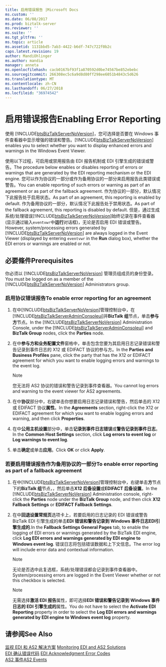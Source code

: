 ```yaml
---
title: 启用错误报告 |Microsoft Docs
ms.custom: ''
ms.date: 06/08/2017
ms.prod: biztalk-server
ms.reviewer: ''
ms.suite: ''
ms.tgt_pltfrm: ''
ms.topic: article
ms.assetid: 1131bbd5-7ab3-4422-b6df-747c722f0b2c
caps.latest.revision: 19
author: MandiOhlinger
ms.author: mandia
manager: anneta
ms.openlocfilehash: cacb0167bf93f1a870592d0be74567be852ebebc
ms.sourcegitcommit: 266308ec5c6a9d8d80ff298ee6051b4843c5d626
ms.translationtype: MT
ms.contentlocale: zh-CN
ms.lasthandoff: 06/27/2018
ms.locfileid: "36974542"
---
```

# <a name="enabling-error-reporting"></a><span data-ttu-id="4340c-102">启用错误报告</span><span class="sxs-lookup"><span data-stu-id="4340c-102">Enabling Error Reporting</span></span>
<span data-ttu-id="4340c-103">使用 [!INCLUDE[btsBizTalkServerNoVersion](../includes/btsbiztalkservernoversion-md.md)]，您可选择是否要在 Windows 事件查看器中显示增强的错误和警告。</span><span class="sxs-lookup"><span data-stu-id="4340c-103">[!INCLUDE[btsBizTalkServerNoVersion](../includes/btsbiztalkservernoversion-md.md)] enables you to select whether you want to display enhanced errors and warnings in the Windows Event Viewer.</span></span>  
  
 <span data-ttu-id="4340c-104">使用以下过程，可启用或禁用报告由 EDI 报告机制或 EDI 引擎生成的错误或警告。</span><span class="sxs-lookup"><span data-stu-id="4340c-104">The procedure below enables or disables reporting of errors or warnings that are generated by the EDI reporting mechanism or the EDI engine.</span></span> <span data-ttu-id="4340c-105">您可以作为协议的一部分或作为备用协议的一部分来启用报告此类错误或警告。</span><span class="sxs-lookup"><span data-stu-id="4340c-105">You can enable reporting of such errors or warning as part of an agreement or as part of the fallback agreement.</span></span> <span data-ttu-id="4340c-106">作为协议的一部分，默认情况下此报告处于启用状态。</span><span class="sxs-lookup"><span data-stu-id="4340c-106">As part of an agreement, this reporting is enabled by default.</span></span> <span data-ttu-id="4340c-107">作为备用协议的一部分，默认情况下此报告处于禁用状态。</span><span class="sxs-lookup"><span data-stu-id="4340c-107">As part of the fallback agreement, this reporting is disabled by default.</span></span> <span data-ttu-id="4340c-108">但是，通过生成系统/处理错误[!INCLUDE[btsBizTalkServerNoVersion](../includes/btsbiztalkservernoversion-md.md)]始终记录在事件查看器 (显示通过输入`eventvwr`中**运行**对话框)，无论是否启用 EDI 错误或警告。</span><span class="sxs-lookup"><span data-stu-id="4340c-108">However, system/processing errors generated by [!INCLUDE[btsBizTalkServerNoVersion](../includes/btsbiztalkservernoversion-md.md)] are always logged in the Event Viewer (displayed by entering `eventvwr` in the **Run** dialog box), whether the EDI errors or warnings are enabled or not.</span></span>  
  
## <a name="prerequisites"></a><span data-ttu-id="4340c-109">必要條件</span><span class="sxs-lookup"><span data-stu-id="4340c-109">Prerequisites</span></span>  
 <span data-ttu-id="4340c-110">你必须以 [!INCLUDE[btsBizTalkServerNoVersion](../includes/btsbiztalkservernoversion-md.md)] 管理员组成员的身份登录。</span><span class="sxs-lookup"><span data-stu-id="4340c-110">You must be logged on as a member of the [!INCLUDE[btsBizTalkServerNoVersion](../includes/btsbiztalkservernoversion-md.md)] Administrators group.</span></span>  
  
### <a name="to-enable-error-reporting-for-an-agreement"></a><span data-ttu-id="4340c-111">启用协议错误报告</span><span class="sxs-lookup"><span data-stu-id="4340c-111">To enable error reporting for an agreement</span></span>  
  
1. <span data-ttu-id="4340c-112">在中[!INCLUDE[btsBizTalkServerNoVersion](../includes/btsbiztalkservernoversion-md.md)]管理控制台中，在[!INCLUDE[btsBizTalkServerAdminConsoleui](../includes/btsbiztalkserveradminconsoleui-md.md)]并**BizTalk 组**节点，单击**参与方**节点。</span><span class="sxs-lookup"><span data-stu-id="4340c-112">In the [!INCLUDE[btsBizTalkServerNoVersion](../includes/btsbiztalkservernoversion-md.md)] Administration Console, under the [!INCLUDE[btsBizTalkServerAdminConsoleui](../includes/btsbiztalkserveradminconsoleui-md.md)] and **BizTalk Group** nodes, click the **Parties** node.</span></span>  
  
2. <span data-ttu-id="4340c-113">在中**参与方和业务配置文件**窗格中，单击包含您要为其启用日志记录错误和警告记录到事件日志的 X12 或 EDIFACT 协议的参与方。</span><span class="sxs-lookup"><span data-stu-id="4340c-113">In the **Parties and Business Profiles** pane, click the party that has the X12 or EDIFACT agreement for which you want to enable logging errors and warnings to the event log.</span></span>  
  
   > [!NOTE]
   >  <span data-ttu-id="4340c-114">您无法将 AS2 协议的错误和警告记录到事件查看器。</span><span class="sxs-lookup"><span data-stu-id="4340c-114">You cannot log errors and warning to the event viewer for AS2 agreements.</span></span>  
  
3. <span data-ttu-id="4340c-115">在中**协议**部分中，右键单击你想要启用日志记录错误和警告，然后单击的 X12 或 EDIFACT 协议**属性**。</span><span class="sxs-lookup"><span data-stu-id="4340c-115">In the **Agreements** section, right-click the X12 or EDIFACT agreement for which you want to enable logging errors and warning, and then click **Properties**.</span></span>  
  
4. <span data-ttu-id="4340c-116">在中**公用主机设置**部分中，单击**记录到事件日志错误**或**警告记录到事件日志**。</span><span class="sxs-lookup"><span data-stu-id="4340c-116">In the **Common Host Settings** section, click **Log errors to event log** or **Log warnings to event log**.</span></span>  
  
5. <span data-ttu-id="4340c-117">单击**确定**或单击**应用**。</span><span class="sxs-lookup"><span data-stu-id="4340c-117">Click **OK** or click **Apply**.</span></span>  
  
### <a name="to-enable-error-reporting-as-part-of-a-fallback-agreement"></a><span data-ttu-id="4340c-118">若要启用错误报告作为备用协议的一部分</span><span class="sxs-lookup"><span data-stu-id="4340c-118">To enable error reporting as part of a fallback agreement</span></span>  
  
1. <span data-ttu-id="4340c-119">在中[!INCLUDE[btsBizTalkServerNoVersion](../includes/btsbiztalkservernoversion-md.md)]管理控制台中，右键单击**方**节点下的**BizTalk 组**节点，，然后单击**X12 后备设置**或**EDIFACT 后备设置**。</span><span class="sxs-lookup"><span data-stu-id="4340c-119">In the [!INCLUDE[btsBizTalkServerNoVersion](../includes/btsbiztalkservernoversion-md.md)] Administration console, right-click the **Parties** node under the **BizTalk Group** node, and then click **X12 Fallback Settings** or **EDIFACT Fallback Settings**.</span></span>  
  
2. <span data-ttu-id="4340c-120">在中**回退设置常规页**选项卡上，若要启用的日志记录的 EDI 错误或警告 BizTalk EDI 引擎生成的单击**EDI 错误和警告记录到 Windows 事件日志EDI引擎生成的**.</span><span class="sxs-lookup"><span data-stu-id="4340c-120">In the **Fallback Settings General Pages** tab, to enable the logging of EDI errors or warnings generated by the BizTalk EDI engine, click **Log EDI errors and warnings generated by EDI engine to Windows event log**.</span></span> <span data-ttu-id="4340c-121">错误日志将包括错误数据和上下文信息。</span><span class="sxs-lookup"><span data-stu-id="4340c-121">The error log will include error data and contextual information.</span></span>  
  
   > [!NOTE]
   >  <span data-ttu-id="4340c-122">无论是否选中此复选框，系统/处理错误都会记录到事件查看器中。</span><span class="sxs-lookup"><span data-stu-id="4340c-122">System/processing errors are logged in the Event Viewer whether or not this checkbox is selected.</span></span>  
  
   > [!NOTE]
   >  <span data-ttu-id="4340c-123">无需选择**激活 EDI 报告**属性，即可选择**EDI 错误和警告记录到 Windows 事件日志的 EDI 引擎生成的**属性。</span><span class="sxs-lookup"><span data-stu-id="4340c-123">You do not have to select the **Activate EDI Reporting** property in order to select the **Log EDI errors and warnings generated by EDI engine to Windows event log** property.</span></span>  
  
## <a name="see-also"></a><span data-ttu-id="4340c-124">请参阅</span><span class="sxs-lookup"><span data-stu-id="4340c-124">See Also</span></span>  
 <span data-ttu-id="4340c-125">[监视 EDI 和 AS2 解决方案](../core/monitoring-edi-and-as2-solutions.md) </span><span class="sxs-lookup"><span data-stu-id="4340c-125">[Monitoring EDI and AS2 Solutions](../core/monitoring-edi-and-as2-solutions.md) </span></span>  
 <span data-ttu-id="4340c-126">[EDI 确认错误代码](../core/edi-acknowledgment-error-codes.md) </span><span class="sxs-lookup"><span data-stu-id="4340c-126">[EDI Acknowledgment Error Codes](../core/edi-acknowledgment-error-codes.md) </span></span>  
 [<span data-ttu-id="4340c-127">AS2 事件</span><span class="sxs-lookup"><span data-stu-id="4340c-127">AS2 Events</span></span>](../core/as2-events.md)
